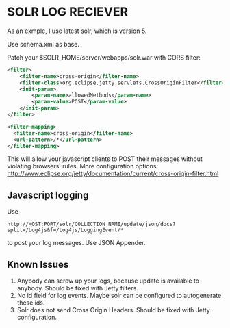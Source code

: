 SOLR LOG RECIEVER
=================

As an exmple, I use latest solr, which is version 5.

Use schema.xml as base.

Patch your $SOLR_HOME/server/webapps/solr.war with CORS filter:

```xml
<filter>
	<filter-name>cross-origin</filter-name>
	<filter-class>org.eclipse.jetty.servlets.CrossOriginFilter</filter-class>
	<init-param>
		<param-name>allowedMethods</param-name>
		<param-value>POST</param-value>
	</init-param>
</filter>

<filter-mapping>
  <filter-name>cross-origin</filter-name>
  <url-pattern>/*</url-pattern>
</filter-mapping>
```

This will allow your javascript clients to POST their messages without violating browsers' rules. More configuration
options: http://www.eclipse.org/jetty/documentation/current/cross-origin-filter.html

Javascript logging
------------------

Use

```
http://HOST:PORT/solr/COLLECTION_NAME/update/json/docs?split=/Log4js&f=/Log4js/LoggingEvent/*
```

to post your log messages. Use JSON Appender.

Known Issues
------------

1. Anybody can screw up your logs, because update is available to anybody. Should be fixed with Jetty filters.
2. No id field for log events. Maybe solr can be configured to autogenerate these ids.
3. Solr does not send Cross Origin Headers. Should be fixed with Jetty configuration.
